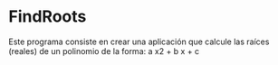 # FindRoots
Este programa consiste en crear una aplicación que calcule las raíces (reales) de un polinomio de la forma: a x2 + b x + c
